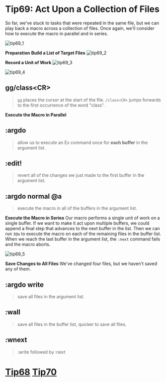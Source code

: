 # Tip69: Act Upon a Collection of Files
So far, we've stuck to tasks that were repeated in the same file, but we can play back a macro across a collection of files. Once again, we'll consider how to execute the macro in parallel and in series.

![tip69_1](images/tip69_1.png)

**Preparation**
**Build a List of Target Files**
![tip69_2](images/tip69_2.png)

**Record a Unit of Work**
![tip69_3](images/tip69_3.png)

![tip69_4](images/tip69_4.png)

## gg/class&lt;CR&gt;
>`gg` places the cursor at the start of the file.
>`/class<CR>` jumps forwards to the first occurrence of the word "class".

**Execute the Macro in Parallel**
## :argdo
>allow us to execute an Ex command once for **each buffer** in the argument list.

## :edit!
>revert all of the changes we just made to the first buffer in the argument list.

## :argdo normal @a
>execute the macro in all of the buffers in the argument list.

**Execute the Macro in Series**
Our macro performs a single unit of work on a single buffer. If we want to make it act upon multiple buffers, we could append a final step that advances to the next buffer in the list.
Then we can run `3@a` to execute the macro on each of the remaining files in the buffer list. When we reach the last buffer in the argument list, the `:next` command fails and the macro aborts.

![tip69_5](images/tip69_5.png)

**Save Changes to All Files**
We've changed four files, but we haven't saved any of them.
## :argdo write
>save all files in the argument list.

## :wall
>save all files in the buffer list, quicker to save all files.

## :wnext
>:write followed by :next

# [Tip68](tip68.md) [Tip70](tip70.md)
